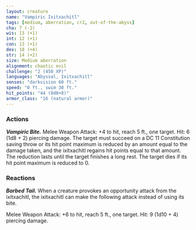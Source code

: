 ```yaml
---
layout: creature
name: "Vampiric Ixitxachitl"
tags: [medium, aberration, cr2, out-of-the-abyss]
cha: 7 (-2)
wis: 13 (+1)
int: 12 (+1)
con: 13 (+1)
dex: 18 (+4)
str: 14 (+2)
size: Medium aberration
alignment: chaotic evil
challenge: "2 (450 XP)"
languages: "Abyssal, Ixitxachitl"
senses: "darkvision 60 ft."
speed: "0 ft., swim 30 ft."
hit_points: "44 (8d8+8)"
armor_class: "16 (natural armor)"
---
```


### Actions

***Vampiric Bite.*** Melee Weapon Attack: +4 to hit, reach 5 ft., one target. Hit: 6 (1d8 + 2) piercing damage. The target must succeed on a DC 11 Constitution saving throw or its hit point maximum is reduced by an amount equal to the damage taken, and the ixitxachitl regains hit points equal to that amount. The reduction lasts until the target finishes a long rest. The target dies if its hit point maximum is reduced to 0.

### Reactions

***Barbed Tail.*** When a creature provokes an opportunity attack from the ixitxachitl, the ixitxachitl can make the following attack instead of using its bite.

Melee Weapon Attack: +6 to hit, reach 5 ft., one target. Hit: 9 (1d10 + 4) piercing damage.